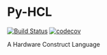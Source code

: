 # Py-HCL
[![Build Status](https://travis-ci.com/scutdig/pyHCL.svg?branch=master)](https://travis-ci.com/scutdig/pyHCL)
[![codecov](https://codecov.io/gh/scutdig/py-hcl/branch/master/graph/badge.svg)](https://codecov.io/gh/scutdig/py-hcl)

A Hardware Construct Language
